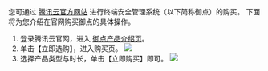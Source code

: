 您可通过 [腾讯云官方网站](https://cloud.tencent.com/) 进行终端安全管理系统（以下简称御点）的购买。
下面将为您介绍在官网购买御点的具体操作。

1. 登录腾讯云官网，进入 [御点产品介绍页](https://cloud.tencent.com/product/tepm)。
2. 单击【立即选购】，进入购买页。
 ![](https://main.qcloudimg.com/raw/6ec6c3f37889a676a7757b19567f0eb1.png)
3. 选择产品类型与时长，单击【立即购买】即可。
 ![](https://main.qcloudimg.com/raw/c4baac23b359bddafe152ecc47ea3dcb.png)
